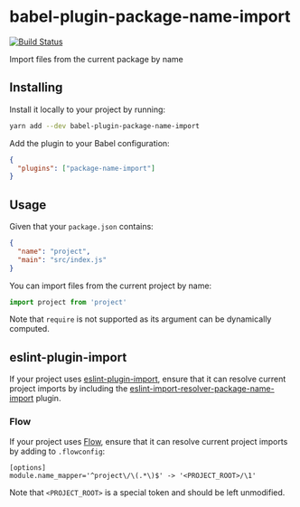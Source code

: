 # babel-plugin-package-name-import
[![Build Status](https://travis-ci.org/vinsonchuong/babel-plugin-package-name-import.svg?branch=master)](https://travis-ci.org/vinsonchuong/babel-plugin-package-name-import)

Import files from the current package by name

## Installing
Install it locally to your project by running:

```bash
yarn add --dev babel-plugin-package-name-import
```

Add the plugin to your Babel configuration:

```json
{
  "plugins": ["package-name-import"]
}
```

## Usage
Given that your `package.json` contains:
```json
{
  "name": "project",
  "main": "src/index.js"
}
```

You can import files from the current project by name:

```javascript
import project from 'project'
```

Note that `require` is not supported as its argument can be dynamically
computed.

## eslint-plugin-import
If your project uses
[eslint-plugin-import](https://github.com/benmosher/eslint-plugin-import),
ensure that it can resolve current project imports by including the
[eslint-import-resolver-package-name-import](https://github.com/vinsonchuong/eslint-import-resolver-package-name-import)
plugin.


### Flow
If your project uses [Flow](https://flowtype.org/), ensure that it can resolve
current project imports by adding to `.flowconfig`:

```
[options]
module.name_mapper='^project\/\(.*\)$' -> '<PROJECT_ROOT>/\1'
```

Note that `<PROJECT_ROOT>` is a special token and should be left unmodified.

